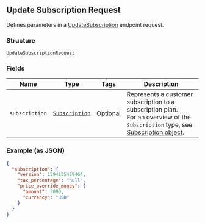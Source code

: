 ## Update Subscription Request

Defines parameters in a
[UpdateSubscription](#endpoint-subscriptions-updatesubscription) endpoint 
request.

### Structure

`UpdateSubscriptionRequest`

### Fields

| Name | Type | Tags | Description |
|  --- | --- | --- | --- |
| `subscription` | [`Subscription`](/doc/models/subscription.md) | Optional | Represents a customer subscription to a subscription plan.<br>For an overview of the `Subscription` type, see <br>[Subscription object](https://developer.squareup.com/docs/docs/subscriptions-api/overview#subscription-object-overview). |

### Example (as JSON)

```json
{
  "subscription": {
    "version": 1594155459464,
    "tax_percentage": "null",
    "price_override_money": {
      "amount": 2000,
      "currency": "USD"
    }
  }
}
```

